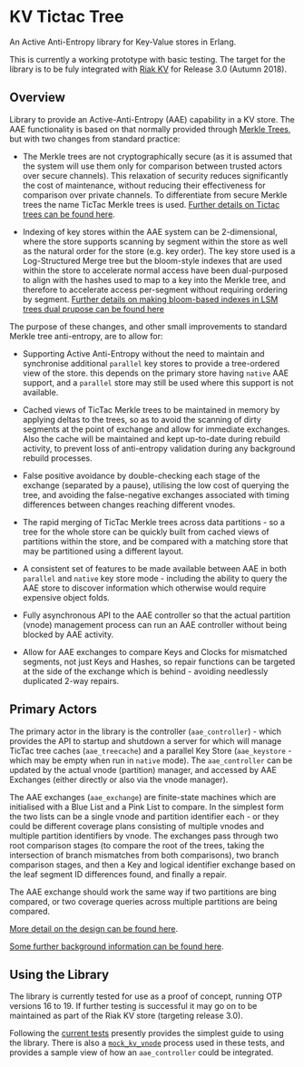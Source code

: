 # KV Tictac Tree

An Active Anti-Entropy library for Key-Value stores in Erlang.

This is currently a working prototype with basic testing.  The target for the library is to be fuly integrated with [Riak KV](https://github.com/basho/riak_kv) for Release 3.0 (Autumn 2018). 

## Overview

Library to provide an Active-Anti-Entropy (AAE) capability in a KV store.  The AAE functionality is based on that normally provided through [Merkle Trees](https://github.com/basho/riak_core/blob/2.1.9/src/hashtree.erl), but with two changes from standard practice:

- The Merkle trees are not cryptographically secure (as it is assumed that the system will use them only for comparison between trusted actors over secure channels).  This relaxation of security reduces significantly the cost of maintenance, without reducing their effectiveness for comparison over private channels.  To differentiate from secure Merkle trees the name TicTac Merkle trees is used.  [Further details on Tictac trees can be found here](docs/TICTAC.md).

- Indexing of key stores within the AAE system can be 2-dimensional, where the store supports scanning by segment within the store as well as the natural order for the store (e.g. key order).  The key store used is a Log-Structured Merge tree but the bloom-style indexes that are used within the store to accelerate normal access have been dual-purposed to align with the hashes used to map to a key into the Merkle tree, and therefore to accelerate access per-segment without requiring ordering by segment.  [Further details on making bloom-based indexes in LSM trees dual prupose can be found here](docs/SEGMENT_FILTERED_SST.md)

The purpose of these changes, and other small improvements to standard Merkle tree anti-entropy, are to allow for:

- Supporting Active Anti-Entropy without the need to maintain and synchronise additional `parallel` key stores to provide a tree-ordered view of the store.  this depends on the primary store having `native` AAE support, and a `parallel` store may still be used where this support is not available.

- Cached views of TicTac Merkle trees to be maintained in memory by applying deltas to the trees, so as to avoid the scanning of dirty segments at the point of exchange and allow for immediate exchanges.  Also the cache will be maintained and kept up-to-date during rebuild activity, to prevent loss of anti-entropy validation during any background rebuild processes.

- False positive avoidance by double-checking each stage of the exchange (separated by a pause), utilising the low cost of querying the tree, and avoiding the false-negative exchanges associated with timing differences between changes reaching different vnodes.

- The rapid merging of TicTac Merkle trees across data partitions - so a tree for the whole store can be quickly built from cached views of partitions within the store, and be compared with a matching store that may be partitioned using a different layout.

- A consistent set of features to be made available between AAE in both `parallel` and `native` key store mode - including the ability to query the AAE store to discover information which otherwise would require expensive object folds.

- Fully asynchronous API to the AAE controller so that the actual partition (vnode) management process can run an AAE controller without being blocked by AAE activity.

- Allow for AAE exchanges to compare Keys and Clocks for mismatched segments, not just Keys and Hashes, so repair functions can be targeted at the side of the exchange which is behind - avoiding needlessly duplicated 2-way repairs.


## Primary Actors

The primary actor in the library is the controller (`aae_controller`) - which provides the API to startup and shutdown a server for which will manage TicTac tree caches (`aae_treecache`) and a parallel Key Store (`aae_keystore` - which may be empty when run in `native` mode).  The `aae_controller` can be updated by the actual vnode (partition) manager, and accessed by AAE Exchanges (either directly or also via the vnode manager).

The AAE exchanges (`aae_exchange`) are finite-state machines which are initialised with a Blue List and a Pink List to compare.  In the simplest form the two lists can be a single vnode and partition identifier each - or they could be different coverage plans consisting of multiple vnodes and multiple partition identifiers by vnode.  The exchanges pass through two root comparison stages (to compare the root of the trees, taking the intersection of branch mismatches from both comparisons), two branch comparison stages, and then a Key and logical identifier exchange based on the leaf segment ID differences found, and finally a repair.

The AAE exchange should work the same way if two partitions are bing compared, or two coverage queries across multiple partitions are being compared.

[More detail on the design can be found here](docs/DESIGN.md).

[Some further background information can be found here](https://github.com/martinsumner/leveled/blob/master/docs/ANTI_ENTROPY.md).

## Using the Library

The library is currently tested for use as a proof of concept, running OTP versions 16 to 19.  If further testing is successful it may go on to be maintained as part of the Riak KV store (targeting release 3.0).

Following the [current tests](https://github.com/martinsumner/kv_index_tictactree/blob/master/test/end_to_end/basic_SUITE.erl) presently provides the simplest guide to using the library.  There is also a [`mock_kv_vnode`](https://github.com/martinsumner/kv_index_tictactree/blob/master/test/end_to_end/mock_kv_vnode.erl) process used in these tests, and provides a sample view of how an `aae_controller` could be integrated.
